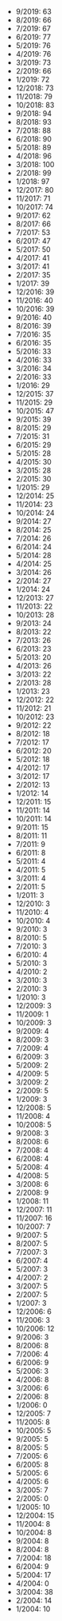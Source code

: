 *  9/2019: 63
*  8/2019: 66
*  7/2019: 67
*  6/2019: 77
*  5/2019: 76
*  4/2019: 76
*  3/2019: 73
*  2/2019: 66
*  1/2019: 72
*  12/2018: 73
*  11/2018: 79
*  10/2018: 83
*  9/2018: 94
*  8/2018: 93
*  7/2018: 88
*  6/2018: 90
*  5/2018: 89
*  4/2018: 96
*  3/2018: 100
*  2/2018: 99
*  1/2018: 97
*  12/2017: 80
*  11/2017: 71
*  10/2017: 74
*  9/2017: 62
*  8/2017: 66
*  7/2017: 53
*  6/2017: 47
*  5/2017: 50
*  4/2017: 41
*  3/2017: 41
*  2/2017: 35
*  1/2017: 39
*  12/2016: 39
*  11/2016: 40
*  10/2016: 39
*  9/2016: 40
*  8/2016: 39
*  7/2016: 35
*  6/2016: 35
*  5/2016: 33
*  4/2016: 33
*  3/2016: 34
*  2/2016: 33
*  1/2016: 29
*  12/2015: 37
*  11/2015: 29
*  10/2015: 47
*  9/2015: 39
*  8/2015: 29
*  7/2015: 31
*  6/2015: 29
*  5/2015: 28
*  4/2015: 30
*  3/2015: 28
*  2/2015: 30
*  1/2015: 29
*  12/2014: 25
*  11/2014: 23
*  10/2014: 24
*  9/2014: 27
*  8/2014: 25
*  7/2014: 26
*  6/2014: 24
*  5/2014: 28
*  4/2014: 25
*  3/2014: 26
*  2/2014: 27
*  1/2014: 24
*  12/2013: 27
*  11/2013: 22
*  10/2013: 28
*  9/2013: 24
*  8/2013: 22
*  7/2013: 26
*  6/2013: 23
*  5/2013: 20
*  4/2013: 26
*  3/2013: 22
*  2/2013: 28
*  1/2013: 23
*  12/2012: 22
*  11/2012: 21
*  10/2012: 23
*  9/2012: 22
*  8/2012: 18
*  7/2012: 17
*  6/2012: 20
*  5/2012: 18
*  4/2012: 17
*  3/2012: 17
*  2/2012: 13
*  1/2012: 14
*  12/2011: 15
*  11/2011: 14
*  10/2011: 14
*  9/2011: 15
*  8/2011: 11
*  7/2011: 9
*  6/2011: 8
*  5/2011: 4
*  4/2011: 5
*  3/2011: 4
*  2/2011: 5
*  1/2011: 3
*  12/2010: 3
*  11/2010: 4
*  10/2010: 4
*  9/2010: 3
*  8/2010: 5
*  7/2010: 3
*  6/2010: 4
*  5/2010: 3
*  4/2010: 2
*  3/2010: 3
*  2/2010: 3
*  1/2010: 3
*  12/2009: 3
*  11/2009: 1
*  10/2009: 3
*  9/2009: 4
*  8/2009: 3
*  7/2009: 4
*  6/2009: 3
*  5/2009: 2
*  4/2009: 5
*  3/2009: 2
*  2/2009: 5
*  1/2009: 3
*  12/2008: 5
*  11/2008: 4
*  10/2008: 5
*  9/2008: 3
*  8/2008: 6
*  7/2008: 4
*  6/2008: 4
*  5/2008: 4
*  4/2008: 5
*  3/2008: 6
*  2/2008: 9
*  1/2008: 11
*  12/2007: 11
*  11/2007: 16
*  10/2007: 7
*  9/2007: 5
*  8/2007: 5
*  7/2007: 3
*  6/2007: 4
*  5/2007: 3
*  4/2007: 2
*  3/2007: 5
*  2/2007: 5
*  1/2007: 3
*  12/2006: 6
*  11/2006: 3
*  10/2006: 12
*  9/2006: 3
*  8/2006: 8
*  7/2006: 4
*  6/2006: 9
*  5/2006: 3
*  4/2006: 8
*  3/2006: 6
*  2/2006: 8
*  1/2006: 0
*  12/2005: 7
*  11/2005: 8
*  10/2005: 5
*  9/2005: 5
*  8/2005: 5
*  7/2005: 6
*  6/2005: 8
*  5/2005: 6
*  4/2005: 6
*  3/2005: 7
*  2/2005: 0
*  1/2005: 10
*  12/2004: 15
*  11/2004: 8
*  10/2004: 8
*  9/2004: 8
*  8/2004: 8
*  7/2004: 18
*  6/2004: 9
*  5/2004: 17
*  4/2004: 0
*  3/2004: 38
*  2/2004: 14
*  1/2004: 10